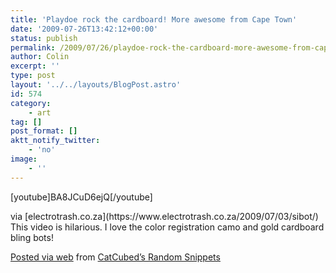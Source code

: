 ```yaml
---
title: 'Playdoe rock the cardboard! More awesome from Cape Town'
date: '2009-07-26T13:42:12+00:00'
status: publish
permalink: /2009/07/26/playdoe-rock-the-cardboard-more-awesome-from-cape-town
author: Colin
excerpt: ''
type: post
layout: '../../layouts/BlogPost.astro'
id: 574
category:
    - art
tag: []
post_format: []
aktt_notify_twitter:
    - 'no'
image:
    - ''
---
```

\[youtube\]BA8JCuD6ejQ\[/youtube\]

<div class="posterous_quote_citation">via [electrotrash.co.za](https://www.electrotrash.co.za/2009/07/03/sibot/)</div>This video is hilarious. I love the color registration camo and gold cardboard bling bots!

[Posted via web](https://posterous.com) from [CatCubed’s Random Snippets](https://links.catcubed.com/playdoe-rock-the-cardboard-more-awesome-from)